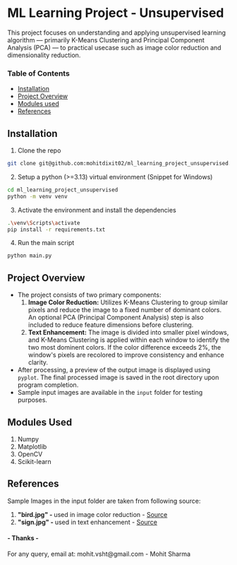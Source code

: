<h1>ML Learning Project - Unsupervised</h1>
<p>
    This project focuses on understanding and applying unsupervised learning algorithm — primarily K-Means Clustering and Principal Component Analysis (PCA) — to practical usecase such as image color reduction and dimensionality reduction.
</p>

### Table of Contents
- [Installation](#installation)
- [Project Overview](#project-overview)
- [Modules used](#modules-used)
- [References](#references)

## Installation

1. Clone the repo

```bash
git clone git@github.com:mohitdixit02/ml_learning_project_unsupervised.git
```

2. Setup a python (>=3.13) virtual environment (Snippet for Windows)

```bash
cd ml_learning_project_unsupervised
python -m venv venv
```

3. Activate the environment and install the dependencies

```bash
.\venv\Scripts\activate
pip install -r requirements.txt
```

4. Run the main script

```bash
python main.py
```

## Project Overview
<p>
    <ul>
        <li>The project consists of two primary components:
            <ol>
                <li><strong>Image Color Reduction:</strong> Utilizes K-Means Clustering to group similar pixels and reduce the image to a fixed number of dominant colors. An optional PCA (Principal Component Analysis) step is also included to reduce feature dimensions before clustering.</li>
                <li><strong>Text Enhancement:</strong> The image is divided into smaller pixel windows, and K-Means Clustering is applied within each window to identify the two most dominent colors. If the color difference exceeds 2%, the window's pixels are recolored to improve consistency and enhance clarity.</li>
            </ol>
        </li>
        <li>After processing, a preview of the output image is displayed using <code>pyplot</code>. The final processed image is saved in the root directory upon program completion.</li>
        <li>Sample input images are available in the <code>input</code> folder for testing purposes.</li>
    </ul>
</p>

## Modules Used
<ol>
    <li>Numpy</li>
    <li>Matplotlib</li>
    <li>OpenCV</li>
    <li>Scikit-learn</li>
</ol>

## References
<p>Sample Images in the input folder are taken from following source:</p>
<ol>
    <li><strong>"bird.jpg" - </strong>used in image color reduction - <a href="https://unsplash.com/photos/a-couple-of-colorful-birds-Mkv2aKWHx00?utm_content=creditShareLink&utm_medium=referral&utm_source=unsplash">Source</a></li>
    <li><strong>"sign.jpg" - </strong>used in text enhancement - <a href="https://elements-resized.envatousercontent.com/elements-cover-images/da9b30a5-7823-49ee-9440-1fa73c689ae7?w=2038&cf_fit=scale-down&q=85&format=auto&s=c663a4d16707d1c1e73707539a5d3227f42cca8ce3ca9d934a09300c070c2197">Source</a></li>
</ol>

<h4>- Thanks -</h4>
For any query, email at: mohit.vsht@gmail.com - Mohit Sharma